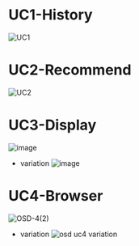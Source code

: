 # UC1-History
![UC1](https://user-images.githubusercontent.com/49024958/117531999-3e900500-b020-11eb-9338-80e1865103f0.jpg)

# UC2-Recommend
![UC2](https://user-images.githubusercontent.com/49024958/117532004-46e84000-b020-11eb-86e9-2420d775d76d.jpg)

# UC3-Display
![image](https://user-images.githubusercontent.com/55435898/118111390-96fb4400-b41e-11eb-9fbf-0e6e76cd2c86.png)
* variation
![image](https://user-images.githubusercontent.com/55435898/118111445-ab3f4100-b41e-11eb-9f23-768c2143aa7b.png)

# UC4-Browser
![OSD-4(2)](https://user-images.githubusercontent.com/55435898/117532035-74cd8480-b020-11eb-9516-b7a44481e83c.jpg)
* variation
![osd uc4 variation](https://user-images.githubusercontent.com/55435898/117681212-d3dff480-b1ec-11eb-8486-cbf193235518.jpg)
